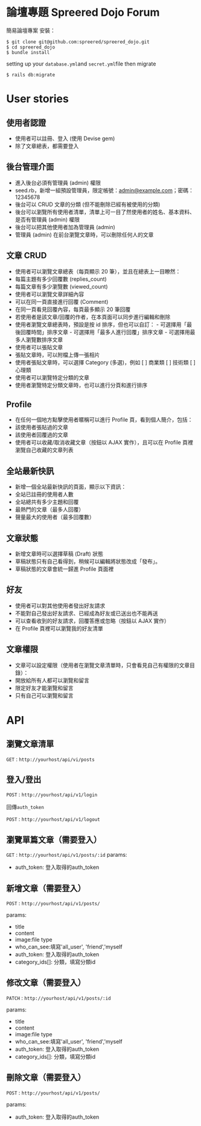 # 論壇專題 Spreered Dojo Forum
簡易論壇專案
安裝：
```
$ git clone git@github.com:spreered/spreered_dojo.git
$ cd spreered_dojo
$ bundle install
```
setting up your `database.yml`and `secret.yml`file
then migrate
```
$ rails db:migrate
```
# User stories
## 使用者認證
- 使用者可以註冊、登入 (使用 Devise gem)
- 除了文章總表，都需要登入
## 後台管理介面
- 進入後台必須有管理員 (admin) 權限
- seed.rb，新增一組預設管理員，限定帳號：admin@example.com；密碼：12345678
- 後台可以 CRUD 文章的分類 (但不能刪除已經有被使用的分類)
- 後台可以瀏覽所有使用者清單，清單上可一目了然使用者的姓名、基本資料、是否有管理員 (admin) 權限
- 後台可以把其他使用者加為管理員 (admin)
- 管理員 (admin) 在前台瀏覽文章時，可以刪除任何人的文章
## 文章 CRUD
- 使用者可以瀏覽文章總表（每頁顯示 20 筆），並且在總表上一目瞭然：
- 每篇主題有多少回覆數 (replies_count)
- 每篇文章有多少瀏覽數 (viewed_count)
- 使用者可以瀏覽文章詳細內容
- 可以在同一頁直接進行回覆 (Comment)
- 在同一頁看見回覆內容，每頁最多顯示 20 筆回覆
- 若使用者是該文章/回覆的作者，在本頁面可以同步進行編輯和刪除
- 使用者瀏覽文章總表時，預設是按 id 排序，但也可以自訂：
      - 可選擇用「最後回覆時間」排序文章
      - 可選擇用「最多人進行回覆」排序文章
      - 可選擇用最多人瀏覽數排序文章
- 使用者可以張貼文章
- 張貼文章時，可以附檔上傳一張相片
- 使用者張貼文章時，可以選擇 Category (多選)，例如 [ ] 商業類 [ ] 技術類 [ ] 心理類
- 使用者可以瀏覽特定分類的文章
- 使用者瀏覽特定分類文章時，也可以進行分頁和進行排序
## Profile
- 在任何一個地方點擊使用者暱稱可以進行 Profile 頁，看到個人簡介，包括：
- 該使用者張貼過的文章
- 該使用者回覆過的文章
- 使用者可以收藏/取消收藏文章（按鈕以 AJAX 實作），且可以在 Profile 頁裡瀏覽自己收藏的文章列表
## 全站最新快訊
- 新增一個全站最新快訊的頁面，顯示以下資訊：
- 全站已註冊的使用者人數
- 全站總共有多少主題和回覆
- 最熱門的文章（最多人回覆）
- 聲量最大的使用者（最多回覆數）
## 文章狀態
- 新增文章時可以選擇草稿 (Draft) 狀態
- 草稿狀態只有自己看得到，稍候可以編輯將狀態改成「發布」。
- 草稿狀態的文章會統一歸進 Profile 頁面裡
## 好友
- 使用者可以對其他使用者發出好友請求
- 不能對自己發出好友請求、已經成為好友或已送出也不能再送
- 可以查看收到的好友請求，回覆答應或忽略（按鈕以 AJAX 實作）
- 在 Profile 頁裡可以瀏覽我的好友清單
## 文章權限
- 文章可以設定權限（使用者在瀏覽文章清單時，只會看見自己有權限的文章目錄）：
- 開放給所有人都可以瀏覽和留言
- 限定好友才能瀏覽和留言
- 只有自己可以瀏覽和留言

# API
## 瀏覽文章清單
`GET` : `http://yourhost/api/vi/posts`
## 登入/登出

`POST` : `http://yourhost/api/v1/login`

回傳`auth_token`

`POST` : `http://yourhost/api/v1/logout`
## 瀏覽單篇文章（需要登入）
`GET` : `http://yourhost/api/v1/posts/:id`
params:
- auth_token: 登入取得的auth_token
## 新增文章（需要登入）
`POST` : `http://yourhost/api/v1/posts/`

params:
- title
- content
- image:file type
- who_can_see:填寫'all_user', 'friend','myself
- auth_token: 登入取得的auth_token
- category_ids[]: 分類，填寫分類id
## 修改文章（需要登入）
`PATCH` : `http://yourhost/api/v1/posts/:id`

params:
- title
- content
- image:file type
- who_can_see:填寫'all_user', 'friend','myself
- auth_token: 登入取得的auth_token
- category_ids[]: 分類，填寫分類id
## 刪除文章（需要登入）
`POST` : `http://yourhost/api/v1/posts/`

params:
- auth_token: 登入取得的auth_token
